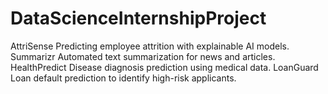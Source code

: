 # DataScienceInternshipProject
AttriSense Predicting employee attrition with explainable AI models.  Summarizr Automated text summarization for news and articles.  HealthPredict Disease diagnosis prediction using medical data.  LoanGuard Loan default prediction to identify high-risk applicants.
